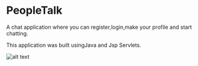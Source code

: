 # PeopleTalk 
A chat application where you can register,login,make your profile and start chatting.

This application  was built usingJava and Jsp Servlets.


![alt text](<https://github.com/ryan3142/PeopleTalk/blob/main/Interface.png>)

